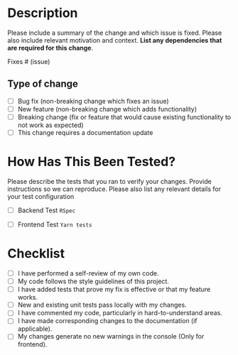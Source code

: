 # Description

Please include a summary of the change and which issue is fixed. Please also include relevant motivation and context. **List any dependencies that are required for this change**.

Fixes # (issue)

## Type of change


- [ ] Bug fix (non-breaking change which fixes an issue)
- [ ] New feature (non-breaking change which adds functionality)
- [ ] Breaking change (fix or feature that would cause existing functionality to not work as expected)
- [ ] This change requires a documentation update

# How Has This Been Tested?

Please describe the tests that you ran to verify your changes. Provide instructions so we can reproduce. Please also list any relevant details for your test configuration

- [ ] Backend Test `RSpec`
- [ ] Frontend Test `Yarn tests`


# Checklist

- [ ] I have performed a self-review of my own code.
- [ ] My code follows the style guidelines of this project.
- [ ] I have added tests that prove my fix is effective or that my feature works.
- [ ] New and existing unit tests pass locally with my changes.
- [ ] I have commented my code, particularly in hard-to-understand areas.
- [ ] I have made corresponding changes to the documentation (if applicable).
- [ ] My changes generate no new warnings in the console (Only for frontend).
